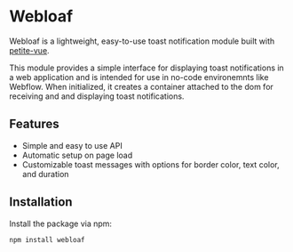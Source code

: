 # Webloaf

Webloaf is a lightweight, easy-to-use toast notification module built with [petite-vue](https://github.com/vuejs/petite-vue).

This module provides a simple interface for displaying toast notifications in a web application and is intended for use in no-code environemnts like Webflow. When initialized, it creates a container attached to the dom for receiving and and displaying toast notifications.

## Features

- Simple and easy to use API
- Automatic setup on page load
- Customizable toast messages with options for border color, text color, and duration

## Installation

Install the package via npm:

```bash
npm install webloaf
